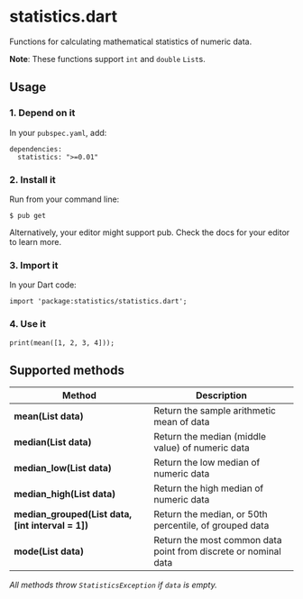statistics.dart
===============

Functions for calculating mathematical statistics of numeric data.

**Note**: These functions support `int` and `double` `List`s.

## Usage

### 1. Depend on it

In your `pubspec.yaml`, add:

    dependencies:
      statistics: ">=0.01"

### 2. Install it

Run from your command line:

    $ pub get

Alternatively, your editor might support pub. Check the docs for your editor to learn more.

### 3. Import it

In your Dart code:

    import 'package:statistics/statistics.dart';

### 4. Use it

    print(mean([1, 2, 3, 4]));

## Supported methods

| Method | Description |
| ------ | ----------- |
| **mean(List data)** | Return the sample arithmetic mean of data |
| **median(List data)** | Return the median (middle value) of numeric data |
| **median_low(List data)** | Return the low median of numeric data |
| **median_high(List data)** | Return the high median of numeric data |
| **median_grouped(List data, [int interval = 1])** | Return the median, or 50th percentile, of grouped data |
| **mode(List data)** | Return the most common data point from discrete or nominal data |

*All methods throw `StatisticsException` if `data` is empty.*

